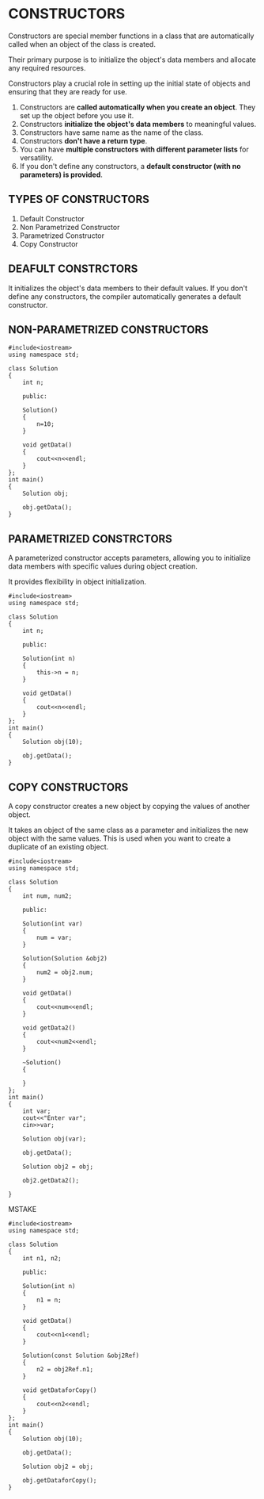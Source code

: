 # CONSTRUCTORS
Constructors are special member functions in a class that are automatically called when an object of the class is created. 

Their primary purpose is to initialize the object's data members and allocate any required resources. 

Constructors play a crucial role in setting up the initial state of objects and ensuring that they are ready for use.

1. Constructors are **called automatically when you create an object**. They set up the object before you use it.
2. Constructors **initialize the object's data members** to meaningful values.
3. Constructors have same name as the name of the class.
4. Constructors **don't have a return type**.
5. You can have **multiple constructors with different parameter lists** for versatility.
6. If you don't define any constructors, a **default constructor (with no parameters) is provided**.

## TYPES OF CONSTRUCTORS
1. Default Constructor
2. Non Parametrized Constructor
3. Parametrized Constructor
4. Copy Constructor

## DEAFULT CONSTRCTORS
It initializes the object's data members to their default values. If you don't define any constructors, the compiler automatically generates a default constructor.

## NON-PARAMETRIZED CONSTRUCTORS

```
#include<iostream>
using namespace std;

class Solution
{
    int n;
    
    public:
    
    Solution()
    {
        n=10;
    }
    
    void getData()
    {
        cout<<n<<endl;
    }
};
int main()
{
    Solution obj;
    
    obj.getData();
}
```

## PARAMETRIZED CONSTRCTORS
A parameterized constructor accepts parameters, allowing you to initialize data members with specific values during object creation. 

It provides flexibility in object initialization.

```
#include<iostream>
using namespace std;

class Solution
{
    int n;
    
    public:
    
    Solution(int n)
    {
        this->n = n;
    }
    
    void getData()
    {
        cout<<n<<endl;
    }
};
int main()
{
    Solution obj(10);
    
    obj.getData();
}
```

## COPY CONSTRUCTORS
A copy constructor creates a new object by copying the values of another object. 

It takes an object of the same class as a parameter and initializes the new object with the same values. This is used when you want to create a duplicate of an existing object.

```
#include<iostream>
using namespace std;

class Solution
{
    int num, num2;
    
    public:
    
    Solution(int var)
    {
        num = var;
    }
    
    Solution(Solution &obj2)
    {
        num2 = obj2.num;
    }
    
    void getData()
    {
        cout<<num<<endl;
    }
    
    void getData2()
    {
        cout<<num2<<endl;
    }
    
    ~Solution()
    {
        
    }
};
int main()
{
    int var;
    cout<<"Enter var";
    cin>>var;
    
    Solution obj(var);
    
    obj.getData();
    
    Solution obj2 = obj;
    
    obj2.getData2();
    
}
```

MSTAKE
```
#include<iostream>
using namespace std;

class Solution
{
    int n1, n2;
    
    public:
    
    Solution(int n)
    {
        n1 = n;
    }
    
    void getData()
    {
        cout<<n1<<endl;
    }
    
    Solution(const Solution &obj2Ref)
    {
        n2 = obj2Ref.n1;
    }
    
    void getDataforCopy()
    {
        cout<<n2<<endl;
    }
};
int main()
{
    Solution obj(10);
    
    obj.getData();
    
    Solution obj2 = obj;
    
    obj.getDataforCopy();
}
```
